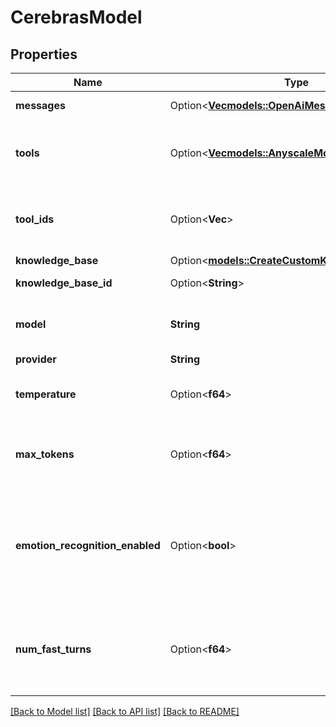 # CerebrasModel

## Properties

Name | Type | Description | Notes
------------ | ------------- | ------------- | -------------
**messages** | Option<[**Vec<models::OpenAiMessage>**](OpenAIMessage.md)> | This is the starting state for the conversation. | [optional]
**tools** | Option<[**Vec<models::AnyscaleModelToolsInner>**](AnyscaleModel_tools_inner.md)> | These are the tools that the assistant can use during the call. To use existing tools, use `toolIds`.  Both `tools` and `toolIds` can be used together. | [optional]
**tool_ids** | Option<**Vec<String>**> | These are the tools that the assistant can use during the call. To use transient tools, use `tools`.  Both `tools` and `toolIds` can be used together. | [optional]
**knowledge_base** | Option<[**models::CreateCustomKnowledgeBaseDto**](CreateCustomKnowledgeBaseDTO.md)> |  | [optional]
**knowledge_base_id** | Option<**String**> | This is the ID of the knowledge base the model will use. | [optional]
**model** | **String** | This is the name of the model. Ex. cognitivecomputations/dolphin-mixtral-8x7b | 
**provider** | **String** |  | 
**temperature** | Option<**f64**> | This is the temperature that will be used for calls. Default is 0 to leverage caching for lower latency. | [optional]
**max_tokens** | Option<**f64**> | This is the max number of tokens that the assistant will be allowed to generate in each turn of the conversation. Default is 250. | [optional]
**emotion_recognition_enabled** | Option<**bool**> | This determines whether we detect user's emotion while they speak and send it as an additional info to model.  Default `false` because the model is usually are good at understanding the user's emotion from text.  @default false | [optional]
**num_fast_turns** | Option<**f64**> | This sets how many turns at the start of the conversation to use a smaller, faster model from the same provider before switching to the primary model. Example, gpt-3.5-turbo if provider is openai.  Default is 0.  @default 0 | [optional]

[[Back to Model list]](../README.md#documentation-for-models) [[Back to API list]](../README.md#documentation-for-api-endpoints) [[Back to README]](../README.md)



